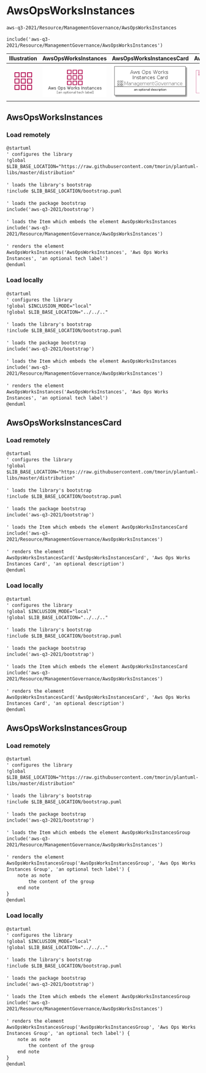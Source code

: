 # AwsOpsWorksInstances


```text
aws-q3-2021/Resource/ManagementGovernance/AwsOpsWorksInstances
```

```text
include('aws-q3-2021/Resource/ManagementGovernance/AwsOpsWorksInstances')
```



| Illustration | AwsOpsWorksInstances | AwsOpsWorksInstancesCard | AwsOpsWorksInstancesGroup |
| :---: | :---: | :---: | :---: |
| ![illustration for Illustration](../../../aws-q3-2021/Resource/ManagementGovernance/AwsOpsWorksInstances.png) | ![illustration for AwsOpsWorksInstances](../../../aws-q3-2021/Resource/ManagementGovernance/AwsOpsWorksInstances.Local.png) | ![illustration for AwsOpsWorksInstancesCard](../../../aws-q3-2021/Resource/ManagementGovernance/AwsOpsWorksInstancesCard.Local.png) | ![illustration for AwsOpsWorksInstancesGroup](../../../aws-q3-2021/Resource/ManagementGovernance/AwsOpsWorksInstancesGroup.Local.png) |




## AwsOpsWorksInstances

### Load remotely
```plantuml
@startuml
' configures the library
!global $LIB_BASE_LOCATION="https://raw.githubusercontent.com/tmorin/plantuml-libs/master/distribution"

' loads the library's bootstrap
!include $LIB_BASE_LOCATION/bootstrap.puml

' loads the package bootstrap
include('aws-q3-2021/bootstrap')

' loads the Item which embeds the element AwsOpsWorksInstances
include('aws-q3-2021/Resource/ManagementGovernance/AwsOpsWorksInstances')

' renders the element
AwsOpsWorksInstances('AwsOpsWorksInstances', 'Aws Ops Works Instances', 'an optional tech label')
@enduml
```

### Load locally
```plantuml
@startuml
' configures the library
!global $INCLUSION_MODE="local"
!global $LIB_BASE_LOCATION="../../.."

' loads the library's bootstrap
!include $LIB_BASE_LOCATION/bootstrap.puml

' loads the package bootstrap
include('aws-q3-2021/bootstrap')

' loads the Item which embeds the element AwsOpsWorksInstances
include('aws-q3-2021/Resource/ManagementGovernance/AwsOpsWorksInstances')

' renders the element
AwsOpsWorksInstances('AwsOpsWorksInstances', 'Aws Ops Works Instances', 'an optional tech label')
@enduml
```

## AwsOpsWorksInstancesCard

### Load remotely
```plantuml
@startuml
' configures the library
!global $LIB_BASE_LOCATION="https://raw.githubusercontent.com/tmorin/plantuml-libs/master/distribution"

' loads the library's bootstrap
!include $LIB_BASE_LOCATION/bootstrap.puml

' loads the package bootstrap
include('aws-q3-2021/bootstrap')

' loads the Item which embeds the element AwsOpsWorksInstancesCard
include('aws-q3-2021/Resource/ManagementGovernance/AwsOpsWorksInstances')

' renders the element
AwsOpsWorksInstancesCard('AwsOpsWorksInstancesCard', 'Aws Ops Works Instances Card', 'an optional description')
@enduml
```

### Load locally
```plantuml
@startuml
' configures the library
!global $INCLUSION_MODE="local"
!global $LIB_BASE_LOCATION="../../.."

' loads the library's bootstrap
!include $LIB_BASE_LOCATION/bootstrap.puml

' loads the package bootstrap
include('aws-q3-2021/bootstrap')

' loads the Item which embeds the element AwsOpsWorksInstancesCard
include('aws-q3-2021/Resource/ManagementGovernance/AwsOpsWorksInstances')

' renders the element
AwsOpsWorksInstancesCard('AwsOpsWorksInstancesCard', 'Aws Ops Works Instances Card', 'an optional description')
@enduml
```

## AwsOpsWorksInstancesGroup

### Load remotely
```plantuml
@startuml
' configures the library
!global $LIB_BASE_LOCATION="https://raw.githubusercontent.com/tmorin/plantuml-libs/master/distribution"

' loads the library's bootstrap
!include $LIB_BASE_LOCATION/bootstrap.puml

' loads the package bootstrap
include('aws-q3-2021/bootstrap')

' loads the Item which embeds the element AwsOpsWorksInstancesGroup
include('aws-q3-2021/Resource/ManagementGovernance/AwsOpsWorksInstances')

' renders the element
AwsOpsWorksInstancesGroup('AwsOpsWorksInstancesGroup', 'Aws Ops Works Instances Group', 'an optional tech label') {
    note as note
        the content of the group
    end note
}
@enduml
```

### Load locally
```plantuml
@startuml
' configures the library
!global $INCLUSION_MODE="local"
!global $LIB_BASE_LOCATION="../../.."

' loads the library's bootstrap
!include $LIB_BASE_LOCATION/bootstrap.puml

' loads the package bootstrap
include('aws-q3-2021/bootstrap')

' loads the Item which embeds the element AwsOpsWorksInstancesGroup
include('aws-q3-2021/Resource/ManagementGovernance/AwsOpsWorksInstances')

' renders the element
AwsOpsWorksInstancesGroup('AwsOpsWorksInstancesGroup', 'Aws Ops Works Instances Group', 'an optional tech label') {
    note as note
        the content of the group
    end note
}
@enduml
```

